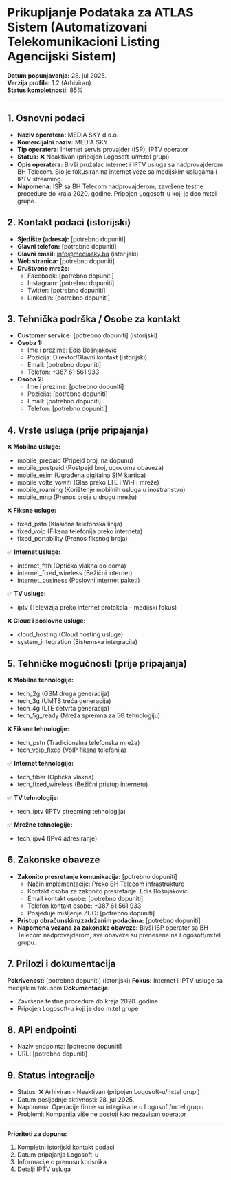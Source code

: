 # Prikupljanje Podataka za ATLAS Sistem (Automatizovani Telekomunikacioni Listing Agencijski Sistem)

**Datum popunjavanja:** 28. jul 2025.  
**Verzija profila:** 1.2 (Arhiviran)  
**Status kompletnosti:** 85%

---

## 1. Osnovni podaci

- **Naziv operatera:** MEDIA SKY d.o.o.
- **Komercijalni naziv:** MEDIA SKY
- **Tip operatera:** Internet servis provajder (ISP), IPTV operator
- **Status:** ❌ Neaktivan (pripojen Logosoft-u/m:tel grupi)
- **Opis operatera:** Bivši pružalac internet i IPTV usluga sa nadprovajderom BH Telecom. Bio je fokusiran na internet veze sa medijskim uslugama i IPTV streaming.
- **Napomena:** ISP sa BH Telecom nadprovajderom, završene testne procedure do kraja 2020. godine. Pripojen Logosoft-u koji je deo m:tel grupe.

## 2. Kontakt podaci (istorijski)

- **Sjedište (adresa):** [potrebno dopuniti]
- **Glavni telefon:** [potrebno dopuniti]
- **Glavni email:** info@mediasky.ba (istorijski)
- **Web stranica:** [potrebno dopuniti]
- **Društvene mreže:**
  - Facebook: [potrebno dopuniti]
  - Instagram: [potrebno dopuniti]
  - Twitter: [potrebno dopuniti]
  - LinkedIn: [potrebno dopuniti]

## 3. Tehnička podrška / Osobe za kontakt

- **Customer service:** [potrebno dopuniti] (istorijski)
- **Osoba 1:**
  - Ime i prezime: Edis Bošnjaković
  - Pozicija: Direktor/Glavni kontakt (istorijski)
  - Email: [potrebno dopuniti]
  - Telefon: +387 61 561 933
- **Osoba 2:**
  - Ime i prezime: [potrebno dopuniti]
  - Pozicija: [potrebno dopuniti]
  - Email: [potrebno dopuniti]
  - Telefon: [potrebno dopuniti]

## 4. Vrste usluga (prije pripajanja)

❌ **Mobilne usluge:**
- mobile_prepaid (Pripejd broj, na dopunu)
- mobile_postpaid (Postpejd broj, ugovorna obaveza)
- mobile_esim (Ugrađena digitalna SIM kartica)
- mobile_volte_vowifi (Glas preko LTE i Wi-Fi mreže)
- mobile_roaming (Korištenje mobilnih usluga u inostranstvu)
- mobile_mnp (Prenos broja u drugu mrežu)

❌ **Fiksne usluge:**
- fixed_pstn (Klasična telefonska linija)
- fixed_voip (Fiksna telefonija preko interneta)
- fixed_portability (Prenos fiksnog broja)

✅ **Internet usluge:**
- internet_ftth (Optička vlakna do doma)
- internet_fixed_wireless (Bežični internet)
- internet_business (Poslovni internet paketi)

✅ **TV usluge:**
- iptv (Televizija preko internet protokola - medijski fokus)

❌ **Cloud i poslovne usluge:**
- cloud_hosting (Cloud hosting usluge)
- system_integration (Sistemska integracija)

## 5. Tehničke mogućnosti (prije pripajanja)

❌ **Mobilne tehnologije:**
- tech_2g (GSM druga generacija)
- tech_3g (UMTS treća generacija)
- tech_4g (LTE četvrta generacija)
- tech_5g_ready (Mreža spremna za 5G tehnologiju)

❌ **Fiksne tehnologije:**
- tech_pstn (Tradicionalna telefonska mreža)
- tech_voip_fixed (VoIP fiksna telefonija)

✅ **Internet tehnologije:**
- tech_fiber (Optička vlakna)
- tech_fixed_wireless (Bežični pristup internetu)

✅ **TV tehnologije:**
- tech_iptv (IPTV streaming tehnologija)

✅ **Mrežne tehnologije:**
- tech_ipv4 (IPv4 adresiranje)

## 6. Zakonske obaveze

- **Zakonito presretanje komunikacija:** [potrebno dopuniti]
  - Način implementacije: Preko BH Telecom infrastrukture
  - Kontakt osoba za zakonito presretanje: Edis Bošnjaković
  - Email kontakt osobe: [potrebno dopuniti]
  - Telefon kontakt osobe: +387 61 561 933
  - Posjeduje mišljenje ZUO: [potrebno dopuniti]
- **Pristup obračunskim/zadržanim podacima:** [potrebno dopuniti]
- **Napomena vezana za zakonske obaveze:** Bivši ISP operater sa BH Telecom nadprovajderom, sve obaveze su prenesene na Logosoft/m:tel grupu.

## 7. Prilozi i dokumentacija

**Pokrivenost:** [potrebno dopuniti] (istorijski)
**Fokus:** Internet i IPTV usluge sa medijskim fokusom
**Dokumentacija:**
- Završene testne procedure do kraja 2020. godine
- Pripojen Logosoft-u koji je deo m:tel grupe

## 8. API endpointi

- Naziv endpointa: [potrebno dopuniti]
- URL: [potrebno dopuniti]

## 9. Status integracije

- Status: ❌ Arhiviran - Neaktivan (pripojen Logosoft-u/m:tel grupi)
- Datum posljednje aktivnosti: 28. jul 2025.
- Napomena: Operacije firme su integrisane u Logosoft/m:tel grupu
- Problemi: Kompanija više ne postoji kao nezavisan operator

---

**Prioriteti za dopunu:**
1. Kompletni istorijski kontakt podaci
2. Datum pripajanja Logosoft-u
3. Informacije o prenosu korisnika
4. Detalji IPTV usluga
